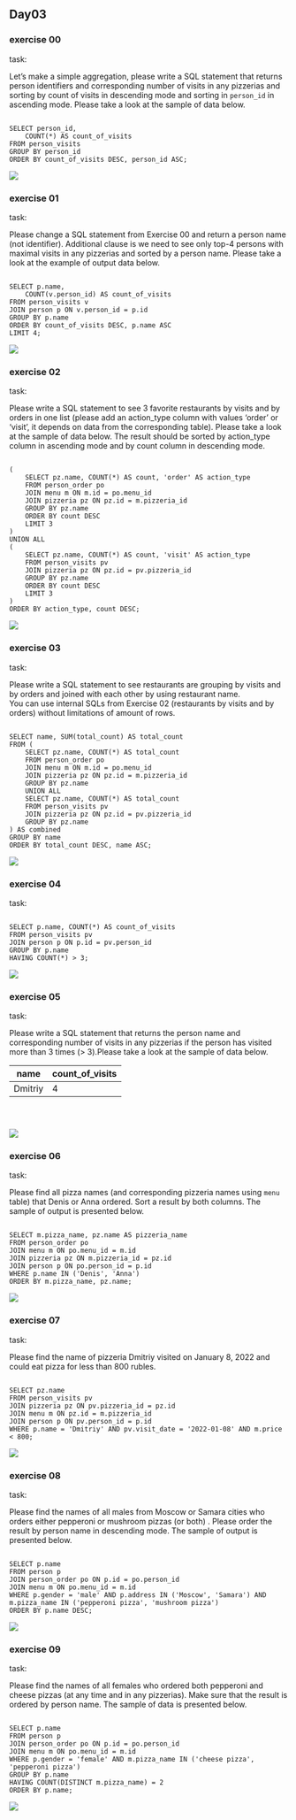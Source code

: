 ## Day03

### exercise 00

task:

Let’s make a simple aggregation, please write a SQL statement that returns person identifiers and corresponding number of visits in any pizzerias and sorting by count of visits in descending mode and sorting in `person_id` in ascending mode. Please take a look at the sample of data below.

```

SELECT person_id,
    COUNT(*) AS count_of_visits
FROM person_visits
GROUP BY person_id
ORDER BY count_of_visits DESC, person_id ASC;

```

![](00.png)

### exercise 01

task:

Please change a SQL statement from Exercise 00 and return a person name (not identifier). Additional clause is  we need to see only top-4 persons with maximal visits in any pizzerias and sorted by a person name. Please take a look at the example of output data below.

```

SELECT p.name,
    COUNT(v.person_id) AS count_of_visits
FROM person_visits v
JOIN person p ON v.person_id = p.id
GROUP BY p.name
ORDER BY count_of_visits DESC, p.name ASC
LIMIT 4;

```

![](01.png)

### exercise 02

task:

Please write a SQL statement to see 3 favorite restaurants by visits and by orders in one list (please add an action_type column with values ‘order’ or ‘visit’, it depends on data from the corresponding table). Please take a look at the sample of data below. The result should be sorted by action_type column in ascending mode and by count column in descending mode.

```

(
    SELECT pz.name, COUNT(*) AS count, 'order' AS action_type
    FROM person_order po
    JOIN menu m ON m.id = po.menu_id
    JOIN pizzeria pz ON pz.id = m.pizzeria_id
    GROUP BY pz.name
    ORDER BY count DESC
    LIMIT 3
)
UNION ALL
(
    SELECT pz.name, COUNT(*) AS count, 'visit' AS action_type
    FROM person_visits pv
    JOIN pizzeria pz ON pz.id = pv.pizzeria_id
    GROUP BY pz.name
    ORDER BY count DESC
    LIMIT 3
)
ORDER BY action_type, count DESC;

```

![](02.png)

### exercise 03

task:

Please write a SQL statement to see restaurants are grouping by visits and by orders and joined with each other by using restaurant name.  
You can use internal SQLs from Exercise 02 (restaurants by visits and by orders) without limitations of amount of rows.


```

SELECT name, SUM(total_count) AS total_count
FROM (
    SELECT pz.name, COUNT(*) AS total_count
    FROM person_order po
    JOIN menu m ON m.id = po.menu_id
    JOIN pizzeria pz ON pz.id = m.pizzeria_id
    GROUP BY pz.name
    UNION ALL
    SELECT pz.name, COUNT(*) AS total_count
    FROM person_visits pv
    JOIN pizzeria pz ON pz.id = pv.pizzeria_id
    GROUP BY pz.name
) AS combined
GROUP BY name
ORDER BY total_count DESC, name ASC;

```

![](03.png)

### exercise 04

task:



```

SELECT p.name, COUNT(*) AS count_of_visits
FROM person_visits pv
JOIN person p ON p.id = pv.person_id
GROUP BY p.name
HAVING COUNT(*) > 3;

```

![](04.png)

### exercise 05

task:

Please write a SQL statement that returns the person name and corresponding number of visits in any pizzerias if the person has visited more than 3 times (> 3).Please take a look at the sample of data below.

| name | count_of_visits |
| ------ | ------ |
| Dmitriy | 4 |

```



```

![](05.png)

### exercise 06

task:

Please find all pizza names (and corresponding pizzeria names using `menu` table) that Denis or Anna ordered. Sort a result by both columns. The sample of output is presented below.

```

SELECT m.pizza_name, pz.name AS pizzeria_name
FROM person_order po
JOIN menu m ON po.menu_id = m.id
JOIN pizzeria pz ON m.pizzeria_id = pz.id
JOIN person p ON po.person_id = p.id
WHERE p.name IN ('Denis', 'Anna')
ORDER BY m.pizza_name, pz.name;

```

![](06.png)

### exercise 07

task:

Please find the name of pizzeria Dmitriy visited on January 8, 2022 and could eat pizza for less than 800 rubles.

```

SELECT pz.name
FROM person_visits pv
JOIN pizzeria pz ON pv.pizzeria_id = pz.id
JOIN menu m ON pz.id = m.pizzeria_id
JOIN person p ON pv.person_id = p.id
WHERE p.name = 'Dmitriy' AND pv.visit_date = '2022-01-08' AND m.price < 800;

```

![](07.png)

### exercise 08

task:

Please find the names of all males from Moscow or Samara cities who orders either pepperoni or mushroom pizzas (or both) . Please order the result by person name in descending mode. The sample of output is presented below.

```

SELECT p.name
FROM person p
JOIN person_order po ON p.id = po.person_id
JOIN menu m ON po.menu_id = m.id
WHERE p.gender = 'male' AND p.address IN ('Moscow', 'Samara') AND m.pizza_name IN ('pepperoni pizza', 'mushroom pizza')
ORDER BY p.name DESC;

```

![](08.png)

### exercise 09

task:

Please find the names of all females who ordered both pepperoni and cheese pizzas (at any time and in any pizzerias). Make sure that the result is ordered by person name. The sample of data is presented below.

```

SELECT p.name
FROM person p
JOIN person_order po ON p.id = po.person_id
JOIN menu m ON po.menu_id = m.id
WHERE p.gender = 'female' AND m.pizza_name IN ('cheese pizza', 'pepperoni pizza')
GROUP BY p.name
HAVING COUNT(DISTINCT m.pizza_name) = 2
ORDER BY p.name;

```

![](09.png)

